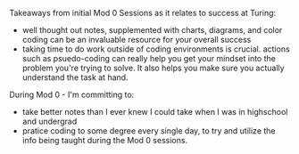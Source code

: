 Takeaways from initial Mod 0 Sessions as it relates to success at Turing:
* well thought out notes, supplemented with charts, diagrams, and color coding can be an invaluable resource for your overall success
* taking time to do work outside of coding environments is crucial. actions such as psuedo-coding can really help you get your mindset into the problem you're trying to solve. It also helps you make sure you actually understand the task at hand.

During Mod 0 - I'm committing to:
* take better notes than I ever knew I could take when I was in highschool and undergrad
* pratice coding to some degree every single day, to try and utilize the info being taught during the Mod 0 sessions. 
